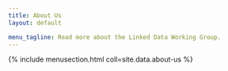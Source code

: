 ```yaml
---
title: About Us
layout: default

menu_tagline: Read more about the Linked Data Working Group.
---
```


{% include menusection.html coll=site.data.about-us %}
